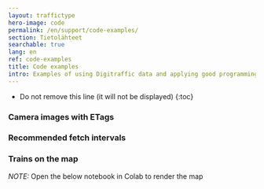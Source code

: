 ```yaml
---
layout: traffictype
hero-image: code
permalink: /en/support/code-examples/
section: Tietolähteet
searchable: true
lang: en
ref: code-examples
title: Code examples
intro: Examples of using Digitraffic data and applying good programming practices
---
```


* Do not remove this line (it will not be displayed)
{:toc}

### Camera images with ETags
<div class="code-example">
    <script src="https://gist.github.com/solita-ijunnone/c1b18cdadb1ac07a777f65f358c33d11.js"></script>
</div>

### Recommended fetch intervals
<div class="code-example">
    <script src="https://gist.github.com/solita-ijunnone/f29beb7e781cf4157dfc77fc8b9d2682.js"></script>
</div>

### Trains on the map
<div class="code-example">
    <p><i>NOTE:</i> Open the below notebook in Colab to render the map</p>
    <script src="https://gist.github.com/solita-ijunnone/3b44ebdc7e244304dc8c8db99553941a.js"></script>
</div>